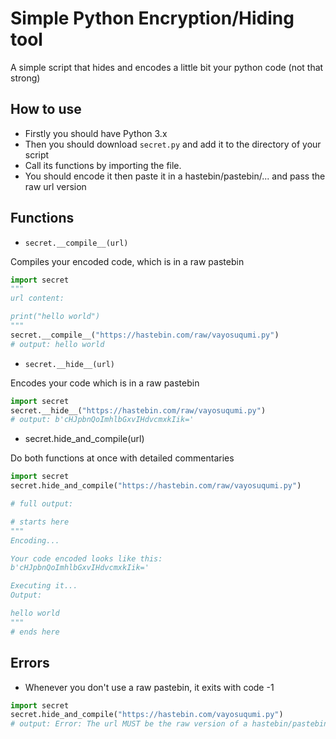 # Simple Python Encryption/Hiding tool
A simple script that hides and encodes a little bit your python code (not that strong)

## How to use
- Firstly you should have Python 3.x
- Then you should download ``secret.py`` and add it to the directory of your script
- Call its functions by importing the file.
- You should encode it then paste it in a hastebin/pastebin/... and pass the raw url version

## Functions
- ``secret.__compile__(url)``

Compiles your encoded code, which is in a raw pastebin
```python
import secret
"""
url content:

print("hello world")
"""
secret.__compile__("https://hastebin.com/raw/vayosuqumi.py")
# output: hello world
```

- ``secret.__hide__(url)``

Encodes your code which is in a raw pastebin
```python
import secret
secret.__hide__("https://hastebin.com/raw/vayosuqumi.py")
# output: b'cHJpbnQoImhlbGxvIHdvcmxkIik='
```

- secret.hide_and_compile(url)

Do both functions at once with detailed commentaries
```python
import secret
secret.hide_and_compile("https://hastebin.com/raw/vayosuqumi.py")

# full output:

# starts here
"""
Encoding...

Your code encoded looks like this:
b'cHJpbnQoImhlbGxvIHdvcmxkIik='

Executing it...
Output:

hello world
"""
# ends here
```

## Errors
- Whenever you don't use a raw pastebin, it exits with code -1
```python
import secret
secret.hide_and_compile("https://hastebin.com/vayosuqumi.py")
# output: Error: The url MUST be the raw version of a hastebin/pastebin/...
```
